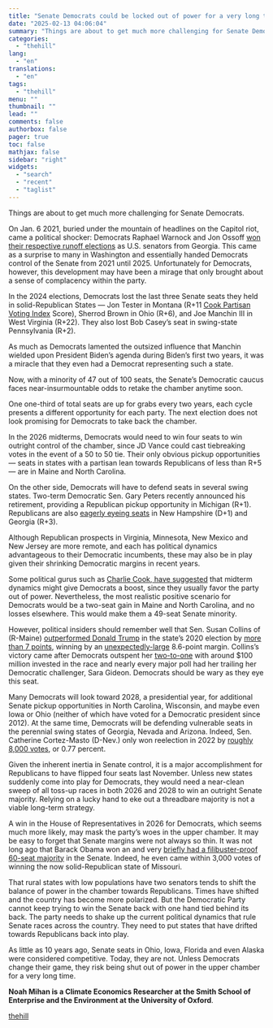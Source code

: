 ```yaml
---
title: "Senate Democrats could be locked out of power for a very long time"
date: "2025-02-13 04:06:04"
summary: "Things are about to get much more challenging for Senate Democrats. On Jan. 6 2021, buried under the mountain of headlines on the Capitol riot, came a political shocker: Democrats Raphael Warnock and Jon Ossoff won their respective runoff elections as U.S. senators from Georgia. This came as a surprise..."
categories:
  - "thehill"
lang:
  - "en"
translations:
  - "en"
tags:
  - "thehill"
menu: ""
thumbnail: ""
lead: ""
comments: false
authorbox: false
pager: true
toc: false
mathjax: false
sidebar: "right"
widgets:
  - "search"
  - "recent"
  - "taglist"
---
```


Things are about to get much more challenging for Senate Democrats.

On Jan. 6 2021, buried under the mountain of headlines on the Capitol riot, came a political shocker: Democrats Raphael Warnock and Jon Ossoff [won their respective runoff elections](https://www.nytimes.com/2021/01/06/us/politics/warnock-loeffler-ossoff-perdue-georgia-senate.html) as U.S. senators from Georgia. This came as a surprise to many in Washington and essentially handed Democrats control of the Senate from 2021 until 2025. Unfortunately for Democrats, however, this development may have been a mirage that only brought about a sense of complacency within the party.

In the 2024 elections, Democrats lost the last three Senate seats they held in solid-Republican States — Jon Tester in Montana (R+11 [Cook Partisan Voting Index](https://www.cookpolitical.com/cook-pvi) Score), Sherrod Brown in Ohio (R+6), and Joe Manchin III in West Virginia (R+22). They also lost Bob Casey’s seat in swing-state Pennsylvania (R+2).

As much as Democrats lamented the outsized influence that Manchin wielded upon President Biden’s agenda during Biden’s first two years, it was a miracle that they even had a Democrat representing such a state.

Now, with a minority of 47 out of 100 seats, the Senate’s Democratic caucus faces near-insurmountable odds to retake the chamber anytime soon.

One one-third of total seats are up for grabs every two years, each cycle presents a different opportunity for each party. The next election does not look promising for Democrats to take back the chamber.

In the 2026 midterms, Democrats would need to win four seats to win outright control of the chamber, since JD Vance could cast tiebreaking votes in the event of a 50 to 50 tie. Their only obvious pickup opportunities — seats in states with a partisan lean towards Republicans of less than R+5 — are in Maine and North Carolina.

On the other side, Democrats will have to defend seats in several swing states. Two-term Democratic Sen. Gary Peters recently announced his retirement, providing a Republican pickup opportunity in Michigan (R+1). Republicans are also [eagerly eyeing seats](https://rollcall.com/2025/01/07/senate-vulnerable-2026-midterm-electio/) in New Hampshire (D+1) and Georgia (R+3).

Although Republican prospects in Virginia, Minnesota, New Mexico and New Jersey are more remote, and each has political dynamics advantageous to their Democratic incumbents, these may also be in play given their shrinking Democratic margins in recent years.

Some political gurus such as [Charlie Cook, have suggested](https://www.cookpolitical.com/analysis/national/national-politics/historical-trends-should-give-rebuilding-dems-lift) that midterm dynamics might give Democrats a boost, since they usually favor the party out of power. Nevertheless, the most realistic positive scenario for Democrats would be a two-seat gain in Maine and North Carolina, and no losses elsewhere. This would make them a 49-seat Senate minority.

However, political insiders should remember well that Sen. Susan Collins of (R-Maine) [outperformed Donald Trump](https://www.pressherald.com/2020/11/04/collins-maintaining-lead-over-gideon-in-senate-race/) in the state’s 2020 election by [more than 7 points](https://www.cookpolitical.com/analysis/national/national-politics/follow-what-cook-political-report-editors-are-saying-throughout), winning by an [unexpectedly-large](https://www.politico.com/2020-election/results/maine/senate/) 8.6-point margin. Collins’s victory came after Democrats outspent her [two-to-one](https://www.pressherald.com/2020/11/08/collins-gideon-contest-second-most-expensive-senate-race-in-u-s/) with around $100 million invested in the race and nearly every major poll had her trailing her Democratic challenger, Sara Gideon. Democrats should be wary as they eye this seat.

Many Democrats will look toward 2028, a presidential year, for additional Senate pickup opportunities in North Carolina, Wisconsin, and maybe even Iowa or Ohio (neither of which have voted for a Democratic president since 2012). At the same time, Democrats will be defending vulnerable seats in the perennial swing states of Georgia, Nevada and Arizona. Indeed, Sen. Catherine Cortez-Masto (D-Nev.) only won reelection in 2022 by [roughly 8,000 votes](https://www.nytimes.com/interactive/2022/11/08/us/elections/results-nevada-us-senate.html), or 0.77 percent.

Given the inherent inertia in Senate control, it is a major accomplishment for Republicans to have flipped four seats last November. Unless new states suddenly come into play for Democrats, they would need a near-clean sweep of all toss-up races in both 2026 and 2028 to win an outright Senate majority. Relying on a lucky hand to eke out a threadbare majority is not a viable long-term strategy.

A win in the House of Representatives in 2026 for Democrats, which seems much more likely, may mask the party’s woes in the upper chamber. It may be easy to forget that Senate margins were not always so thin. It was not long ago that Barack Obama won an and very [briefly had a filibuster-proof 60-seat majority](https://www.msnbc.com/rachel-maddow-show/fleeting-illusory-supermajority-msna200211) in the Senate. Indeed, he even came within 3,000 votes of winning the now solid-Republican state of Missouri.

That rural states with low populations have two senators tends to shift the balance of power in the chamber towards Republicans. Times have shifted and the country has become more polarized. But the Democratic Party cannot keep trying to win the Senate back with one hand tied behind its back. The party needs to shake up the current political dynamics that rule Senate races across the country. They need to put states that have drifted towards Republicans back into play.

As little as 10 years ago, Senate seats in Ohio, Iowa, Florida and even Alaska were considered competitive. Today, they are not. Unless Democrats change their game, they risk being shut out of power in the upper chamber for a very long time.

**Noah Mihan is a Climate Economics Researcher at the Smith School of Enterprise and the Environment at the University of Oxford**.

[thehill](https://thehill.com/opinion/5139729-democrats-senate-challenge/)
